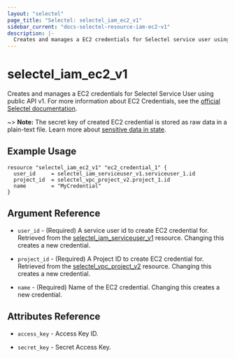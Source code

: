 ```yaml
---
layout: "selectel"
page_title: "Selectel: selectel_iam_ec2_v1"
sidebar_current: "docs-selectel-resource-iam-ec2-v1"
description: |-
  Creates and manages a EC2 credentials for Selectel service user using public API v1.
---
```


# selectel\_iam\_ec2\_v1

Creates and manages a EC2 credentials for Selectel Service User using public API v1. For more information about EC2 Credentials, see the [official Selectel documentation](https://docs.selectel.ru/cloud/object-storage/manage/manage-access/#issue-s3-key).

~> **Note:** The secret key of created EC2 credential is stored as raw data in a plain-text file. Learn more about [sensitive data in state](https://developer.hashicorp.com/terraform/language/state/sensitive-data).

## Example Usage

```hcl
resource "selectel_iam_ec2_v1" "ec2_credential_1" {
  user_id     = selectel_iam_serviceuser_v1.serviceuser_1.id
  project_id  = selectel_vpc_project_v2.project_1.id
  name        = "MyCredential"
}
```

## Argument Reference

* `user_id` - (Required) A service user id to create EC2 credential for. Retrieved from the [selectel_iam_serviceuser_v1](https://registry.terraform.io/providers/selectel/selectel/latest/docs/resources/iam_serviceuser_v1) resource. Changing this creates a new credential.

* `project_id` - (Required) A Project ID to create EC2 credential for. Retrieved from the [selectel_vpc_project_v2](https://registry.terraform.io/providers/selectel/selectel/latest/docs/resources/vpc_project_v2) resource. Changing this creates a new credential.

* `name` - (Required) Name of the EC2 credential. Changing this creates a new credential.

## Attributes Reference

* `access_key` - Access Key ID.

* `secret_key` - Secret Access Key.